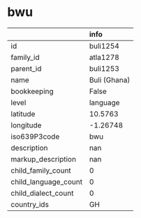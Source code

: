 # bwu
|                      | info         |
|:---------------------|:-------------|
| id                   | buli1254     |
| family_id            | atla1278     |
| parent_id            | buli1253     |
| name                 | Buli (Ghana) |
| bookkeeping          | False        |
| level                | language     |
| latitude             | 10.5763      |
| longitude            | -1.26748     |
| iso639P3code         | bwu          |
| description          | nan          |
| markup_description   | nan          |
| child_family_count   | 0            |
| child_language_count | 0            |
| child_dialect_count  | 0            |
| country_ids          | GH           |